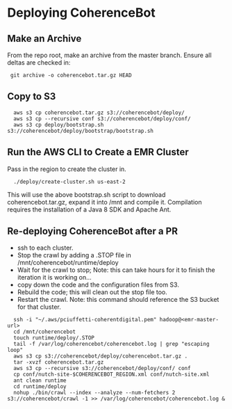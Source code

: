 # Deploying CoherenceBot

## Make an Archive
From the repo root, make an archive from the master branch.  Ensure all deltas are checked in:

```
 git archive -o coherencebot.tar.gz HEAD
```

## Copy to S3
```
  aws s3 cp coherencebot.tar.gz s3://coherencebot/deploy/
  aws s3 cp --recursive conf s3://coherencebot/deploy/conf/
  aws s3 cp deploy/bootstrap.sh s3://coherencebot/deploy/bootstrap/bootstrap.sh
```
## Run the AWS CLI to Create a EMR Cluster
Pass in the region to create the cluster in.

```
  ./deploy/create-cluster.sh us-east-2
```

This will use the above bootstrap.sh script to download coherencebot.tar.gz, expand it into /mnt and compile it.  Compilation requires the installation of a Java 8 SDK and Apache Ant.

## Re-deploying CoherenceBot after a PR
- ssh to each cluster.
- Stop the crawl by adding a .STOP file in /mnt/coherencebot/runtime/deploy
- Wait for the crawl to stop; Note: this can take hours for it to finish the iteration it is working on...
- copy down the code and the configuration files from S3.
- Rebuild the code; this will clean out the stop file too.
- Restart the crawl.  Note: this command should reference the S3 bucket for that cluster.

```
  ssh -i "~/.aws/pciuffetti-coherentdigital.pem" hadoop@<emr-master-url>
  cd /mnt/coherencebot
  touch runtime/deploy/.STOP
  tail -f /var/log/coherencebot/coherencebot.log | grep "escaping loop"
  aws s3 cp s3://coherencebot/deploy/coherencebot.tar.gz .
  tar -xvzf coherencebot.tar.gz
  aws s3 cp --recursive s3://coherencebot/deploy/conf/ conf
  cp conf/nutch-site-$COHERENCEBOT_REGION.xml conf/nutch-site.xml
  ant clean runtime
  cd runtime/deploy
  nohup ./bin/crawl --index --analyze --num-fetchers 2 s3://coherencebot/crawl -1 >> /var/log/coherencebot/coherencebot.log &
```
